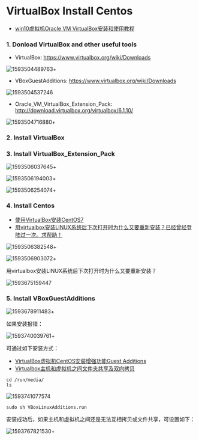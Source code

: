 # VirtualBox Install Centos

- [win10虚拟机Oracle VM VirtualBox安装和使用教程](https://zhuanlan.zhihu.com/p/111567471)

### 1. Donload VirtualBox and other useful tools

- VirtualBox: https://www.virtualbox.org/wiki/Downloads

![1593504489763](../media/1593504489763.png)+



- VBoxGuestAdditions: https://www.virtualbox.org/wiki/Downloads

![1593504537246](../media/1593504537246.png)



-  Oracle_VM_VirtualBox_Extension_Pack: http://download.virtualbox.org/virtualbox/6.1.10/

![1593504716880](../media/1593504716880.png)+

### 2. Install VirtualBox 

### 3.  Install VirtualBox_Extension_Pack

![1593506037645](../media/1593506037645.png)+

![1593506194003](../media/1593506194003.png)+

![1593506254074](../media/1593506254074.png)+



### 4. Install Centos

- [使用VirtualBox安装CentOS7](https://www.cnblogs.com/gaomanito/p/11460381.html)
- [用virtualbox安装LINUX系统后下次打开时为什么又要重新安装？已经曾经登陆过一次。求帮助！](https://zhidao.baidu.com/question/1800554892249387467.html)

![1593506382548](../media/1593506382548.png)+

![1593506903072](../media/1593506903072.png)+



用virtualbox安装LINUX系统后下次打开时为什么又要重新安装？

![1593675159447](../media/1593675159447.png)

### 5. Install VBoxGuestAdditions

![1593678911483](../media/1593678911483.png)+



如果安装报错：

![1593740039761](../media/1593740039761.png)+

可通过如下安装方式：

- [VirtualBox虚拟机CentOS安装增强功能Guest Additions](https://www.cnblogs.com/aliuwoai/p/10417453.html)
- [Virtualbox主机和虚拟机之间文件夹共享及双向拷贝](https://blog.csdn.net/wcx1293296315/article/details/82955219)

```linux
cd /run/media/
ls
```

![1593741077574](../media/1593741077574.png)

```linux
sudo sh VBoxLinuxAdditions.run
```

安装成功后，如果主机和虚拟机之间还是无法互相拷贝或文件共享，可设置如下：

![1593767821530](../media/1593767821530.png)+



